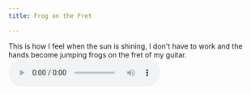 ```yaml
---
title: Frog on the Fret

---
```


This is how I feel when the sun is shining, I don't have to work and the hands become jumping frogs on the fret of my guitar.
<audio controls>
  <source src="/assets/recs/frogonthefret.mp3" type="audio/mpeg">
Your browser does not support the audio element.
</audio>
